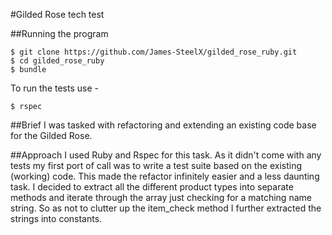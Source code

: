 #Gilded Rose tech test

##Running the program
```
$ git clone https://github.com/James-SteelX/gilded_rose_ruby.git
$ cd gilded_rose_ruby
$ bundle
```
To run the tests use -
```
$ rspec
```
##Brief
I was tasked with refactoring and extending an existing code base for the Gilded Rose.

##Approach
I used Ruby and Rspec for this task. As it didn't come with any tests my first port of call was to write a test suite based on the existing (working) code. This made the refactor infinitely easier and a less daunting task. I decided to extract all the different product types into separate methods and iterate through the array just checking for a matching name string. So as not to clutter up the item_check method I further extracted the strings into constants.
